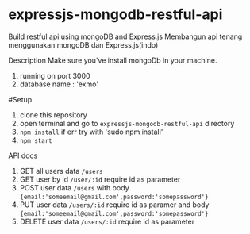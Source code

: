 # expressjs-mongodb-restful-api

Build restful api using mongoDB and Express.js
Membangun api tenang menggunakan mongoDB dan Express.js(indo)

Description
Make sure you've install mongoDb in your machine.

1. running on port 3000
2. database name : 'exmo'

#Setup

1. clone this repository
2. open terminal and go to `expressjs-mongodb-restful-api` directory
3. `npm install` if err try with 'sudo npm install'
4. `npm start`

API docs

1. GET all users data `/users`
2. GET user by id `/user/:id` require id as parameter
3. POST user data `/users` with body `{email:'someemail@gmail.com',password:'somepassword'}`
4. PUT user data `/users/:id` require id as paramer and body `{email:'someemail@gmail.com',password:'somepassword'}`
5. DELETE user data `/users/:id` require id as parameter
